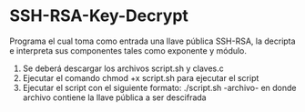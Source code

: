 # SSH-RSA-Key-Decrypt
Programa el cual toma como entrada una llave pública SSH-RSA, la decripta e interpreta sus componentes tales como exponente y módulo.

1) Se deberá descargar los archivos script.sh y claves.c
2) Ejecutar el comando chmod +x script.sh para ejecutar el script
3) Ejecutar el script con el siguiente formato: ./script.sh -archivo- en donde archivo contiene la llave pública a ser descifrada
